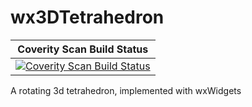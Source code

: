 wx3DTetrahedron
===============

|Coverity Scan Build Status|
|:--:|
|[![Coverity Scan Build Status](https://img.shields.io/coverity/scan/4618.svg)](https://scan.coverity.com/projects/4618)|

A rotating 3d tetrahedron, implemented with wxWidgets
